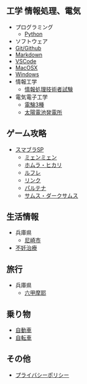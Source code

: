 ## 工学 情報処理、電気

- プログラミング
    - [Python](./python/index.md)
- ソフトウェア
- [Git/Github](./git/index.md)
- [Markdown](./git/markdown.md)
- [VSCode](./vscode/index.md)
- [MacOSX](./macosx/index.md)
- [Windows](./windows/index.md)
- 情報工学
    - [情報処理技術者試験](./it/index.md)
- 電気電子工学
    - [電験3種](./electricity/denken/index.md)
    - [太陽電池発電所](./solar/index.md)

## ゲーム攻略

- [スマブラSP](./game/smash-bros/minmin.md)
    - [ミェンミェン](./game/smash-bros/minmin.md)
    - [ホムラ・ヒカリ](./game/smash-bros/homurahikari.md)
    - [ルフレ](./game/smash-bros/reflet.md)
    - [リンク](./game/smash-bros/link.md)
    - [パルテナ](./game/smash-bros/palutena.md)
    - [サムス・ダークサムス](./game/smash-bros/samus.md)

## 生活情報

- 兵庫県
    - [尼崎市](./life/hyogo-amagasaki.md)
- [不妊治療](./life/infertility_treatment.md)

## 旅行

- 兵庫県
    - [六甲摩耶](./trip/hyogo-rokko-maya.md)

## 乗り物

- [自動車](./car/index.md)
- [自転車](./bicycle/index.md)

## その他

- [プライバシーポリシー](policy.md)


